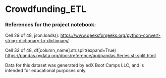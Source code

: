 # Crowdfunding_ETL

### References for the project notebook:

Cell 29 of 48, json.loads():
https://www.geeksforgeeks.org/python-convert-string-dictionary-to-dictionary/

Cell 32 of 48, df[column_name].str.split(expand=True)
https://pandas.pydata.org/docs/reference/api/pandas.Series.str.split.html

Data for this dataset was generated by edX Boot Camps LLC, and is intended for educational purposes only.
